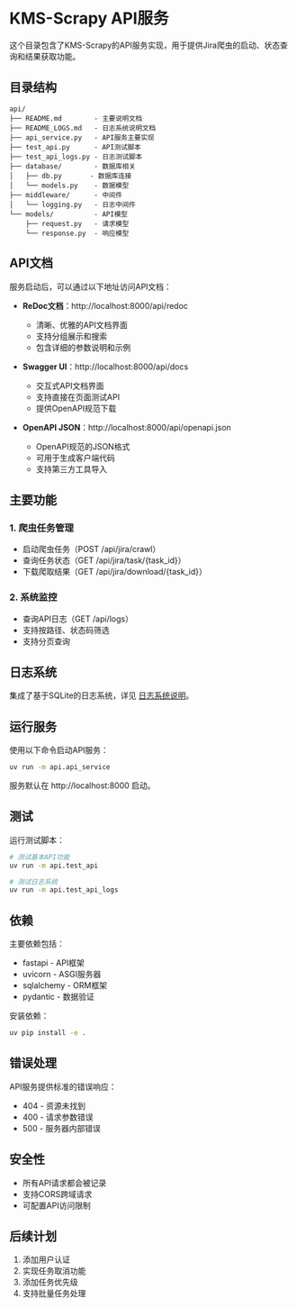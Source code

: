 # KMS-Scrapy API服务

这个目录包含了KMS-Scrapy的API服务实现，用于提供Jira爬虫的启动、状态查询和结果获取功能。

## 目录结构

```
api/
├── README.md        - 主要说明文档
├── README_LOGS.md   - 日志系统说明文档
├── api_service.py   - API服务主要实现
├── test_api.py      - API测试脚本
├── test_api_logs.py - 日志测试脚本
├── database/        - 数据库相关
│   ├── db.py       - 数据库连接
│   └── models.py    - 数据模型
├── middleware/      - 中间件
│   └── logging.py   - 日志中间件
└── models/          - API模型
    ├── request.py   - 请求模型
    └── response.py  - 响应模型
```

## API文档

服务启动后，可以通过以下地址访问API文档：

- **ReDoc文档**：http://localhost:8000/api/redoc
  - 清晰、优雅的API文档界面
  - 支持分组展示和搜索
  - 包含详细的参数说明和示例

- **Swagger UI**：http://localhost:8000/api/docs
  - 交互式API文档界面
  - 支持直接在页面测试API
  - 提供OpenAPI规范下载

- **OpenAPI JSON**：http://localhost:8000/api/openapi.json
  - OpenAPI规范的JSON格式
  - 可用于生成客户端代码
  - 支持第三方工具导入

## 主要功能

### 1. 爬虫任务管理
- 启动爬虫任务（POST /api/jira/crawl）
- 查询任务状态（GET /api/jira/task/{task_id}）
- 下载爬取结果（GET /api/jira/download/{task_id}）

### 2. 系统监控
- 查询API日志（GET /api/logs）
- 支持按路径、状态码筛选
- 支持分页查询

## 日志系统

集成了基于SQLite的日志系统，详见 [日志系统说明](./README_LOGS.md)。

## 运行服务

使用以下命令启动API服务：

```bash
uv run -m api.api_service
```

服务默认在 http://localhost:8000 启动。

## 测试

运行测试脚本：

```bash
# 测试基本API功能
uv run -m api.test_api

# 测试日志系统
uv run -m api.test_api_logs
```

## 依赖

主要依赖包括：
- fastapi - API框架
- uvicorn - ASGI服务器
- sqlalchemy - ORM框架
- pydantic - 数据验证

安装依赖：

```bash
uv pip install -e .
```

## 错误处理

API服务提供标准的错误响应：
- 404 - 资源未找到
- 400 - 请求参数错误
- 500 - 服务器内部错误

## 安全性

- 所有API请求都会被记录
- 支持CORS跨域请求
- 可配置API访问限制

## 后续计划

1. 添加用户认证
2. 实现任务取消功能
3. 添加任务优先级
4. 支持批量任务处理